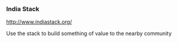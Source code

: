 ### India Stack 

http://www.indiastack.org/

Use the stack to build something of value to the nearby community
